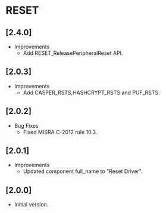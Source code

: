 # RESET

## [2.4.0]

- Improvements
  - Add RESET_ReleasePeripheralReset API.

## [2.0.3]

- Improvements
  - Add CASPER_RSTS,HASHCRYPT_RSTS and PUF_RSTS.

## [2.0.2]

- Bug Fixes
  - Fixed MISRA C-2012 rule 10.3.

## [2.0.1]

- Improvements
  - Updated component full_name to "Reset Driver".

## [2.0.0]

- Initial version.
